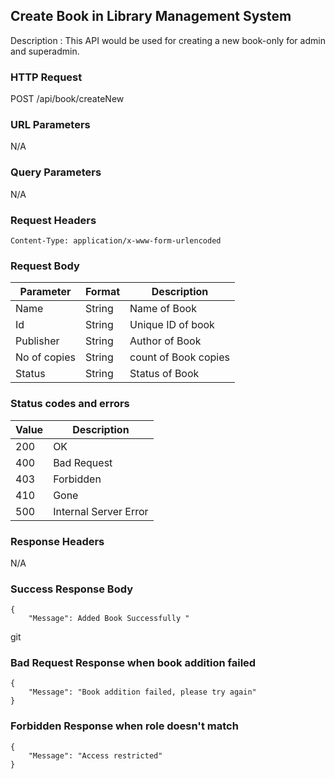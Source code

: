 ## Create Book in Library Management System
Description : This API would be used for creating a new book-only for admin and superadmin.

### HTTP Request
POST /api/book/createNew

### URL Parameters
N/A

### Query Parameters
N/A


### Request Headers
```
Content-Type: application/x-www-form-urlencoded
```

### Request Body
| Parameter | Format | Description                                |
|-----------|--------|--------------------------------------------|
| Name     | String | Name of Book |
| Id   | String | Unique ID of book       |
| Publisher     | String | Author of Book |
| No of copies     | String | count  of Book copies |
| Status     | String | Status of Book |


### Status codes and errors
| Value | Description           |
|-------|-----------------------|
| 200   | OK                    |
| 400   | Bad Request           |
| 403   | Forbidden             |
| 410   | Gone                  |
| 500   | Internal Server Error |

### Response Headers
N/A
### Success Response Body
```
{
    "Message": Added Book Successfully "
```
git
### Bad Request Response when book addition failed
```
{
    "Message": "Book addition failed, please try again"
}
```

### Forbidden Response when role doesn't match
```
{
    "Message": "Access restricted"
}
```